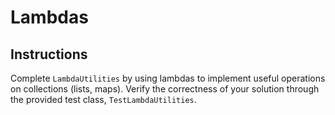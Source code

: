 # Lambdas

## Instructions

Complete `LambdaUtilities` by using lambdas to implement useful operations on collections (lists, maps). 
Verify the correctness of your solution through the provided test class, `TestLambdaUtilities`.